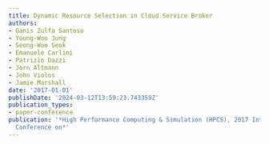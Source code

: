 ```yaml
---
title: Dynamic Resource Selection in Cloud Service Broker
authors:
- Ganis Zulfa Santoso
- Young-Woo Jung
- Seong-Woo Seok
- Emanuele Carlini
- Patrizio Dazzi
- Jorn Altmann
- John Violos
- Jamie Marshall
date: '2017-01-01'
publishDate: '2024-03-12T13:59:23.743359Z'
publication_types:
- paper-conference
publication: '*High Performance Computing & Simulation (HPCS), 2017 International
  Conference on*'
---
```

